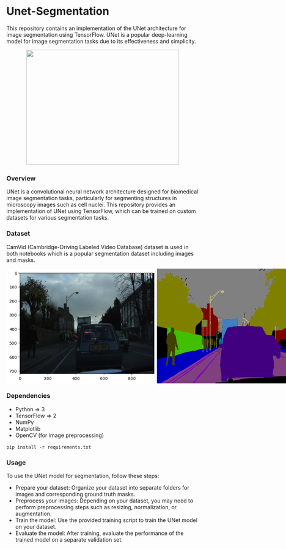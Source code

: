 # Unet-Segmentation

This repository contains an implementation of the UNet architecture for image segmentation using TensorFlow. UNet is a popular deep-learning model for image segmentation tasks due to its effectiveness and simplicity.
<div align='center';>
  <img src="https://media.geeksforgeeks.org/wp-content/uploads/20220614121231/Group14.jpg" width="400" height="300">
</div>

### Overview
UNet is a convolutional neural network architecture designed for biomedical image segmentation tasks, particularly for segmenting structures in microscopy images such as cell nuclei. This repository provides an implementation of UNet using TensorFlow, which can be trained on custom datasets for various segmentation tasks.

### Dataset
CamVid (Cambridge-Driving Labeled Video Database) dataset is used in both notebooks which is a popular segmentation dataset including images and masks.
<div style="display: flex; justify: center;">
  <img src="images/image.png" width="400" height="300">
  <img src="images/Mask.png" width="400" height="300">
</div>

### Dependencies
- Python => 3
- TensorFlow => 2
- NumPy
- Matplotlib
- OpenCV (for image preprocessing)

``` 
pip install -r requirements.txt
```

### Usage
To use the UNet model for segmentation, follow these steps:

- Prepare your dataset: Organize your dataset into separate folders for images and corresponding ground truth masks.
- Preprocess your images: Depending on your dataset, you may need to perform preprocessing steps such as resizing, normalization, or augmentation.
- Train the model: Use the provided training script to train the UNet model on your dataset.
- Evaluate the model: After training, evaluate the performance of the trained model on a separate validation set.
